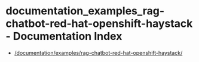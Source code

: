 # documentation_examples_rag-chatbot-red-hat-openshift-haystack - Documentation Index

- [/documentation/examples/rag-chatbot-red-hat-openshift-haystack/](./_documentation_examples_rag-chatbot-red-hat-openshift-haystack_.md)
